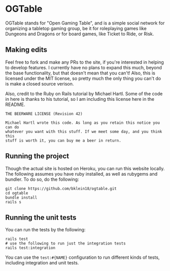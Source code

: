 # OGTable

OGTable stands for "Open Gaming Table", and is a simple social network for organizing a tabletop gaming group, be it for roleplaying games like Dungeons and Dragons or for board games, like Ticket to Ride, or Risk.

## Making edits

Feel free to fork and make any PRs to the site, if you're interested in helping to develop features. I currently have no plans to expand this much, beyond the base functionality, but that doesn't mean that you can't! Also, this is licensed under the MIT license, so pretty much the only thing you can't do is make a closed source verison.

Also, credit to the Ruby on Rails tutorial by Michael Hartl. Some of the code in here is thanks to his tutorial, so I am including this license here in the README.

```
THE BEERWARE LICENSE (Revision 42)

Michael Hartl wrote this code. As long as you retain this notice you can do
whatever you want with this stuff. If we meet some day, and you think this
stuff is worth it, you can buy me a beer in return.
```

## Running the project

Though the actual site is hosted on Heroku, you can run this website locally. The following assumes you have ruby installed, as well as rubygems and bundler. To do so, do the following:

```
git clone https://github.com/bklein18/ogtable.git
cd ogtable
bundle install
rails s
```

## Running the unit tests

You can run the tests by the following:

```
rails test
# use the following to run just the integration tests
rails test:integration
```

You can use the `test:#{NAME}` configuration to run different kinds of tests, including integration and unit tests.
